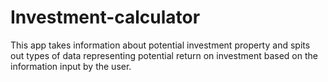 # Investment-calculator
This app takes information about potential investment property and spits out types of data representing potential return on investment based on the information input by the user.
